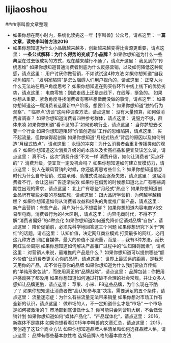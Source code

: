 # lijiaoshou
####李叫兽文章整理
- 如果你想在两小时内，系统化读完这一年【李叫兽】公众号，请点这里：
**一篇文章，读完李叫兽方法2016**
- 如果你想知道为什么小品牌越来越多，创新越来越变得比资源更重要，请点这里：
**一条公式解释：为什么得势的变成了小品牌？**
如果你想知道为什么一些典型在过去很成功的方式，现在越来越行不通了，请点开这里：
我见到的“传统思维”
如果你想知道普通消费者到底为什么反感营销，以及如何降低这种反感，请点这里：
用户讨厌你做营销，不如试试这4种方法
如果你想知道“自我视角陷阱”、“发明家陷阱”是怎么阻碍人们用户视角的，请点这里：
正常人为什么无法站在用户角度思考？
如果你想知道在购买各环节中线上线下的优势劣势，请点这里：
电商零售：到底走线上还是走线下，在线等，挺急的。
如果你想从重要、紧急角度寻找消费者有哪些想做而没做的事情，请点这里：
如果你想知道这一届消费者这届新中产阶级，想要什么？
如果你想知道“独特行为观察”、“‘临界点’访谈”这两种调查方法，请点这里：
没有大量预算，如何做消费者调查？
如果你想知道消费者四种参考群体，请点这里：
说服力不够，群体来凑
如果你想知道“看不见的手”如何影响行业，请点这里：
当你梦想去改变一个行业
如果你想知道阻碍“价值创造型”工作的思维陷阱，请点这里：
买不起流量，但你做得起创新
如果你想知道“月经式热点”背后的原因以及如何制造“月经式热点”，请点这里：
永恒的冲突：为什么消费者会重复传播类似的观点？
如果你想知道这次消费升级的的本质以及卖高档品和便宜货该怎么做，请点这里：
真不巧，这次“消费升级”不太一样
消费升级，如何让消费者“买点好的”？
消费升级，便宜货一定没机会吗？
如果你想知道如何建立反模仿力，请点这里：
别人在跟风营销的时候，你还能再思考些什么？
如果你想知道信息时代为什么自夸营销、过度承诺、助推式说服会逐渐失效，请点这里：
这届消费者不行，会让这些广告逐渐失效
如果你在借势的时候想知道北上广有哪些周期性出现的需求，请点这里：
北上广有哪些"月经式”热点？
如果你想知道创业品牌有哪些必要的基础联想，请点这里：
跟大品牌学营销，为何越学越糟糕？
如果你想知道如何从消费者收益和损失的角度推广新产品，请点这里：
新产品营销：有些产品，用户为什么不想尝鲜？
如果你想知道内容电商VS交易型电商，消费者行为的4大区别,，请点这里：
内容电商时代，不得不了解“消费者偏好”的4种变化
如果你想知道如何避免降价促销对品牌“自伤”，请点这里：
降价促销前，必须先科学地回答这三个问题
如果你想研究下关于“网红”的话题，请点这里：
认知价值，决定网红商业模式
打赏最多的网红，必用这九种方法
网红自媒体，最大的价值不是流量，而是……
我有3种方法，延长网红生命周期
如果你想知道如何解决产品推广过程中的“认知阻碍因素”，请点这里：
对营销人来说，最难推的产品是什么？
如果你想知道可以提供哪些“额外价值”让消费者更关心你的品牌，请点这里：
世界上最遥远的距离，是我天天用你的产品，却不曾在意你的品牌
如果你想知道为什么我们要放弃传统的“单纯形象包装”，而使用真正的“品牌战略”，请点这里：
品牌包装：你把用户感动哭了都没用
如果你想知道如何通过打破不合理的社会常规，并让众多人感知让品牌更酷，请点这里：
苹果、小米、FB这些品牌，为什么现在不酷了？
如果你想知道让消费者做“高认知参与度”决策，需要满足的五个条件，请点这里：
流量迷恋症：为什么有些流量无法带来销量
如果你想对市场工作有全新的认识，请点这里：
做市场的人，不一定知道什么才是“市场”
一个市场是如何被激活的？
市场部到底该做什么？
你可能只会列营销大纲，不会做营销计划
如果你想知道如何“媒体产品化”、“产品媒体化”，请点这里：
2016，新媒体不是媒体
如果你想看看2015年李叫兽的文章汇总，请点这里：
2015，我创造了这12个商业方法
如果你想知道品牌人格清单和如何选择品牌人格，请点这里：
品牌有哪些基本款性格
选择品牌人格的基本款方法